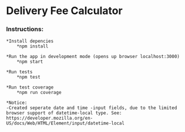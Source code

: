 # Delivery Fee Calculator

### Instructions:

```
*Install depencies
    *npm install

*Run the app in development mode (opens up browser localhost:3000)
    *npm start
```

```
*Run tests
    *npm test

*Run test coverage
    *npm run coverage
```

```
*Notice:
-Created seperate date and time -input fields, due to the limited browser support of datetime-local type. See: https://developer.mozilla.org/en-US/docs/Web/HTML/Element/input/datetime-local
```
